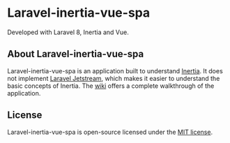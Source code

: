 # Laravel-inertia-vue-spa

Developed with Laravel 8, Inertia and Vue.

## About Laravel-inertia-vue-spa

Laravel-inertia-vue-spa is an application built to understand [Inertia](https://inertiajs.com/). It does not implement [Laravel Jetstream](https://jetstream.laravel.com/1.x/introduction.html), which makes it easier to understand the basic concepts of Inertia. The [wiki](https://github.com/marcoandre1/laravel-inertia-vue-spa/wiki) offers a complete walkthrough of the application.

## License

Laravel-inertia-vue-spa is open-source licensed under the [MIT license](https://opensource.org/licenses/MIT).
